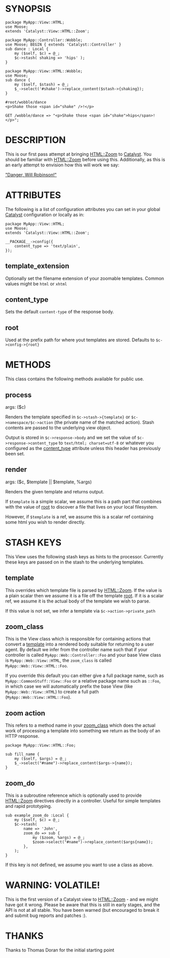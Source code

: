 # SYNOPSIS

    package MyApp::View::HTML;
    use Moose;
    extends 'Catalyst::View::HTML::Zoom';

    package MyApp::Controller::Wobble;
    use Moose; BEGIN { extends 'Catalyst::Controller' }
    sub dance : Local {
        my ($self, $c) = @_;
        $c->stash( shaking => 'hips' );
    }

    package MyApp::View::HTML::Wobble;
    use Moose;
    sub dance {
        my ($self, $stash) = @_;
        $_->select('#shake')->replace_content($stash->{shaking});
    }

    #root/wobble/dance
    <p>Shake those <span id="shake" />!</p>

    GET /wobble/dance => "<p>Shake those <span id="shake">hips</span>!</p>";

# DESCRIPTION

This is our first pass attempt at bringing [HTML::Zoom](http://search.cpan.org/perldoc?HTML::Zoom) to [Catalyst](http://search.cpan.org/perldoc?Catalyst).  You
should be familiar with [HTML::Zoom](http://search.cpan.org/perldoc?HTML::Zoom) before using this.  Additionally, as this
is an early attempt to envision how this will work we say:

["Danger, Will Robinson!"](http://en.wikipedia.org/wiki/Danger,_Will_Robinson)

# ATTRIBUTES

The following is a list of configuration attributes you can set in your global
[Catalyst](http://search.cpan.org/perldoc?Catalyst) configuration or locally as in:

    package MyApp::View::HTML;
    use Moose;
    extends 'Catalyst::View::HTML::Zoom';

    __PACKAGE__->config({
        content_type => 'text/plain',
    });

## template_extension

Optionally set the filename extension of your zoomable templates.  Common
values might be `html` or `xhtml`

## content_type

Sets the default `content-type` of the response body.

## root

Used at the prefix path for where yout templates are stored.  Defaults to
`$c->config->{root}`

# METHODS

This class contains the following methods available for public use.

## process 

args: ($c)

Renders the template specified in `$c->stash->{template}` or 
`$c->namespace/$c->action` (the private name of the matched action). Stash
contents are passed to the underlying view object.

Output is stored in `$c->response->body` and we set the value of 
`$c->response->content_type` to `text/html; charset=utf-8` or whatever you
configured as the [content_type](#pod_content_type) attribute unless this header has previously
been set.

## render

args: ($c, $template || \$template, \%args)

Renders the given template and returns output.

If `$template` is a simple scalar, we assume this is a path part that combines
with the value of [root](#pod_root) to discover a file that lives on your local
filesystem.

However, if `$template` is a ref, we assume this is a scalar ref containing 
some html you wish to render directly.

# STASH KEYS

This View uses the following stash keys as hints to the processor.  Currently
these keys are passed on in the stash to the underlying templates.

## template

This overrides which template file is parsed by [HTML::Zoom](http://search.cpan.org/perldoc?HTML::Zoom).  If the value 
is a plain scalar then we assume it is a file off the template [root](#pod_root).  If it
is a scalar ref, we assume it is the actual body of the template we wish to
parse.

If this value is not set, we infer a template via `$c->action->private_path`

## zoom_class

This is the View class which is responsible for containing actions that convert
a [template](#pod_template) into a rendered body suitable for returning to a user agent.  By
default we infer from the controller name such that if your controller is called
`MyApp::Web::Controller::Foo` and your base View class is `MyApp::Web::View::HTML`,
the `zoom_class` is called `MyApp::Web::View::HTML::Foo`.

If you override this default you can either give a full package name, such as
`MyApp::CommonStuff::View::Foo` or a relative package name such as `::Foo`, in
which case we will automatically prefix the base View (like `MyApp::Web::View::HTML`)
to create a full path (`MyApp::Web::View::HTML::Foo`).

## zoom action

This refers to a method name in your [zoom_class](#pod_zoom_class) which does the actual work of
processing a template into something we return as the body of an HTTP response.

    package MyApp::View::HTML::Foo;

    sub fill_name {
        my ($self, $args) = @_;
        $_->select("#name")->replace_content($args->{name});
    }

## zoom_do

This is a subroutine reference which is optionally used to provide [HTML::Zoom](http://search.cpan.org/perldoc?HTML::Zoom)
directives directly in a controller.  Useful for simple templates and rapid 
prototyping.

    sub example_zoom_do :Local {
        my ($self, $c) = @_;
        $c->stash(
            name => 'John',
            zoom_do => sub {
                my ($zoom, %args) = @_;
                $zoom->select("#name")->replace_content($args{name});
            },
        );
    }

If this key is not defined, we assume you want to use a class as above.

# WARNING: VOLATILE!

This is the first version of a Catalyst view to [HTML::Zoom](http://search.cpan.org/perldoc?HTML::Zoom) - and we might 
have got it wrong. Please be aware that this is still in early stages, and the
API is not at all stable. You have been warned (but encouraged to break it and 
submit bug reports and patches :).

# THANKS

Thanks to Thomas Doran for the initial starting point